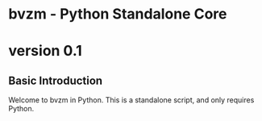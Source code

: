 # bvzm - Python Standalone Core
# version 0.1

## Basic Introduction
 Welcome to bvzm in Python. This is a standalone script,
 and only requires Python.
